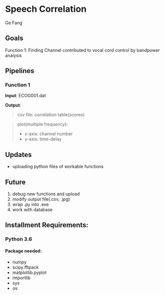  Speech Correlation
 ======
 Ge Fang
 ## Goals
 
Function 1: Finding Channel contributed to vocal cord control by bandpower analysis

## Pipelines
### Function 1
**Input**: ECOG001.dat

**Output**: 
>csv file: correlation table(scores)

>plot(multiple frequency): 
>* x-axis: channel number
>* y-axis: time-delay

 ## Updates
* uploading python files of workable functions
 ## Future
1. debug new functions and upload
2. modify output file(.csv, .jpg)
3. wrap .py into .exe
4. work with database


## Installment Requirements:

### Python 3.6
#### Package needed:
* numpy
* scipy.fftpack
* matplotlib.pyplot
* importlib
* sys
* os




